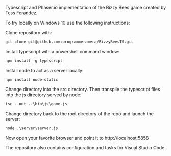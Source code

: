 Typescript and Phaser.io implementation of the Bizzy Bees game created by Tess Ferandez.


To try locally on Windows 10 use the following instructions:

Clone repository with:

```
git clone git@github.com:programmeramera/BizzyBeesTS.git
```

Install typescript with a powershell command window:

```
npm install -g typescript
```

Install node to act as a server locally:

```
npm install node-static
```

Change directory into the src directory. Then transpile the typescript files into the js directory served by node:

```
tsc --out ..\bin\js\game.js
```

Change directory back to the root directory of the repo and launch the server:

```
node .\server\server.js
```

Now open your favorite browser and point it to http://localhost:5858

The repository also contains configuration and tasks for Visual Studio Code.
